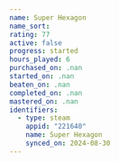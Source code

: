 ```yaml
---
name: Super Hexagon
name_sort: 
rating: 77
active: false
progress: started
hours_played: 6
purchased_on: .nan
started_on: .nan
beaten_on: .nan
completed_on: .nan
mastered_on: .nan
identifiers:
  - type: steam
    appid: "221640"
    name: Super Hexagon
    synced_on: 2024-08-30
---
```

